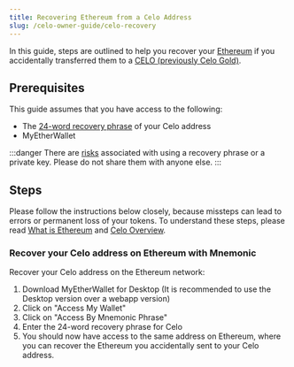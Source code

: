 ```yaml
---
title: Recovering Ethereum from a Celo Address
slug: /celo-owner-guide/celo-recovery
---
```


In this guide, steps are outlined to help you recover your [Ethereum](https://en.wikipedia.org/wiki/Ethereum#Addresses) if you accidentally transferred them to a [CELO (previously Celo Gold)](../overview.md#background-and-key-concepts).

## Prerequisites

This guide assumes that you have access to the following:

- The [24-word recovery phrase](https://kb.myetherwallet.com/en/security-and-privacy/what-is-a-mnemonic-phrase/) of your Celo address
- MyEtherWallet

:::danger
There are [risks](https://www.cryptomathic.com/news-events/blog/cryptographic-key-management-the-risks-and-mitigations) associated with using a recovery phrase or a private key. Please do not share them with anyone else.
:::

## Steps

Please follow the instructions below closely, because missteps can lead to errors or permanent loss of your tokens. To understand these steps, please read [What is Ethereum](https://ethereum.org/en/what-is-ethereum/) and [Celo Overview](https://docs.celo.org/overview).

### Recover your Celo address on Ethereum with Mnemonic

Recover your Celo address on the Ethereum network:

1. Download MyEtherWallet for Desktop (It is recommended to use the Desktop version over a webapp version)
2. Click on "Access My Wallet"
3. Click on "Access By Mnemonic Phrase"
4. Enter the 24-word recovery phrase for Celo
5. You should now have access to the same address on Ethereum, where you can recover the Ethereum you accidentally sent to your Celo address.

